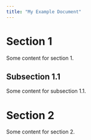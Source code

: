 ```yaml
---
title: "My Example Document"
---
```


# Section 1 
Some content for section 1.

## Subsection 1.1
Some content for subsection 1.1.

# Section 2
Some content for section 2.
